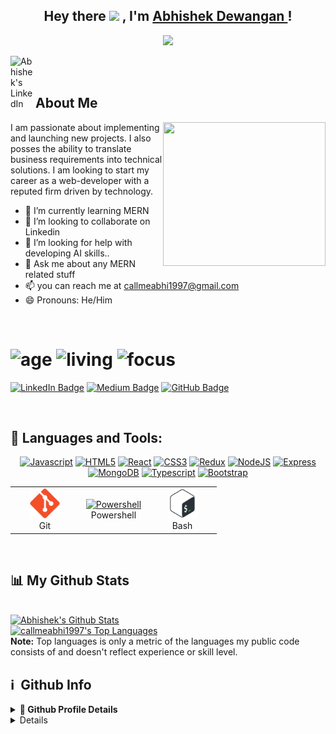 
<!-- <img src="https://github-readme-stats.vercel.app/api?username=Abhi-lab2&&show_icons=true&title_color=ffffff&icon_color=bb2acf&text_color=daf7dc&bg_color=151515">

<img src="https://github-readme-stats.vercel.app/api/top-langs/?username=callmeabhi1997&layout=compact">

 -->
<h2 align="center">
  Hey there <img src="https://media.giphy.com/media/hvRJCLFzcasrR4ia7z/giphy.gif" width="28"> , I'm <a href="https://abhishekdewanganportfolio.netlify.app/" target="_blank" rel="noopener noreferrer">Abhishek Dewangan </a>!   
</h2>

<p align="center">
  <img src="https://readme-typing-svg.herokuapp.com/?lines=Passionate%20Coder;&center=true&width=500&height=50">
</p>


<a href='https://www.linkedin.com/in/abhishek-dewangan-319345218/'>
  <img align="left" alt="Abhishek's LinkedIn" width="40px" src="https://raw.githubusercontent.com/peterthehan/peterthehan/master/assets/linkedin.svg" />
</a>

<br/>
<br/>

## About Me
<img align='right' src="https://media.bitdegree.org/storage/media/images/2018/08/what-is-a-web-developer.jpg" width="260" height='230'>
I am passionate about implementing and launching new projects. I also posses the ability to translate business requirements into technical solutions. I am looking to start my career as a web-developer with a reputed firm driven by technology.

- 🌱 I’m currently learning MERN 
- 👯 I’m looking to collaborate on Linkedin
- 🤔 I’m looking for help with developing AI skills..
- 💬 Ask me about any MERN related stuff
- 📫 you can reach me at callmeabhi1997@gmail.com
- 😄 Pronouns: He/Him
<!-- - ⚡ Fun fact: Hot water will turn into ice faster than cold water. -->
 <br>
 
 ![age](https://img.shields.io/badge/age-24-blue&height="20")
![living](https://img.shields.io/badge/living-Bilaspur,Chhattisgarh-maroon)
![focus](https://img.shields.io/badge/focus-SoftwareDevelopment-teal)
=============================
[![LinkedIn Badge](https://img.shields.io/badge/LinkedIn--informational?style=flat&logo=linkedin&logoColor=lightblue&color=crimson)](https://www.linkedin.com/in/abhishek-dewangan-319345218/)
[![Medium Badge](https://img.shields.io/badge/Medium--informational?style=flat&logo=medium&logoColor=white&color=yellow)](https://medium.com/@callmeabhi1997)
[![GitHub Badge](https://img.shields.io/badge/GitHub--informational?style=flat&logo=github&logoColor=white&color=blue)](https://github.com/callmeabhi1997)

<br>
 
## 🚀 Languages and Tools:
<!--  <img align="right" alt="GIF" clear = "both" src="https://media.istockphoto.com/vectors/young-woman-with-dark-hair-works-on-a-laptop-work-from-home-freelance-vector-id1269035028" width="400" height="220" /> -->
<p align="center">  
<a href="https://developer.mozilla.org/en-US/docs/Web/JavaScript" target="_blank" rel="noreferrer"><img src="https://raw.githubusercontent.com/danielcranney/readme-generator/main/public/icons/skills/javascript-colored.svg" width="36" height="36" alt="Javascript" /></a>
<a href="https://developer.mozilla.org/en-US/docs/Glossary/HTML5" target="_blank" rel="noreferrer"><img src="https://raw.githubusercontent.com/danielcranney/readme-generator/main/public/icons/skills/html5-colored.svg" width="36" height="36" alt="HTML5" /></a>
<a href="https://reactjs.org/" target="_blank" rel="noreferrer"><img src="https://raw.githubusercontent.com/danielcranney/readme-generator/main/public/icons/skills/react-colored.svg" width="36" height="36" alt="React" /></a>
<a href="https://www.w3.org/TR/CSS/#css" target="_blank" rel="noreferrer"><img src="https://raw.githubusercontent.com/danielcranney/readme-generator/main/public/icons/skills/css3-colored.svg" width="36" height="36" alt="CSS3" /></a>
<a href="https://redux.js.org/" target="_blank" rel="noreferrer"><img src="https://raw.githubusercontent.com/danielcranney/readme-generator/main/public/icons/skills/redux-colored.svg" width="36" height="36" alt="Redux" /></a>
<a href="https://nodejs.org/en/" target="_blank" rel="noreferrer"><img src="https://raw.githubusercontent.com/danielcranney/readme-generator/main/public/icons/skills/nodejs-colored.svg" width="36" height="36" alt="NodeJS" /></a>
<a href="https://expressjs.com/" target="_blank" rel="noreferrer"><img src="https://raw.githubusercontent.com/danielcranney/readme-generator/main/public/icons/skills/express-colored-dark.svg" width="36" height="36" alt="Express" /></a>
<a href="https://www.mongodb.com/" target="_blank" rel="noreferrer"><img src="https://raw.githubusercontent.com/danielcranney/readme-generator/main/public/icons/skills/mongodb-colored.svg" width="36" height="36" alt="MongoDB" /></a> 
<a href="https://www.typescriptlang.org/" target="_blank" rel="noreferrer"><img src="https://raw.githubusercontent.com/danielcranney/readme-generator/main/public/icons/skills/typescript-colored.svg" width="36" height="36" alt="Typescript" /></a>
<a href="https://getbootstrap.com/" target="_blank" rel="noreferrer"><img src="https://raw.githubusercontent.com/danielcranney/readme-generator/main/public/icons/skills/bootstrap-colored.svg" width="36" height="36" alt="Bootstrap" /></a>  

</p>
<table align="center">
  <tr>
    <td align="center" width="96">
      <a href="https://git-scm.com/" >
        <img src="https://raw.githubusercontent.com/devicons/devicon/master/icons/git/git-original.svg" width="48" height="48" alt="git" />
      </a>
      <br>Git
    </td>
    <td align="center" width="96">
      <a href="https://docs.microsoft.com/en-us/powershell/">
        <img src="https://raw.githubusercontent.com/PowerShell/PowerShell/master/assets/ps_black_128.svg" width="48" height="48" alt="Powershell" />
      </a>
      <br>Powershell
    </td>
    <td align="center" width="96">
      <a href="#" >
        <img src="https://raw.githubusercontent.com/devicons/devicon/master/icons/bash/bash-original.svg" width="48" height="48" alt="bash" />
      </a>
      <br>Bash
    </td>
    </td>
  </tr>
</table> 
<br/>

## 📊 My Github Stats

<br/>
    <a href="https://github.com/callmeabhi1997/github-readme-stats"><img alt="Abhishek's Github Stats" src="https://github-readme-stats.vercel.app/api?username=callmeabhi1997&show_icons=true&count_private=true&theme=chartreuse-dark&hide_border=true&bg_color=0D1117" /></a>
    </br>
  <a href="https://github.com/callmeabhi1997/github-readme-stats"><img alt="callmeabhi1997's Top Languages" src="https://github-readme-stats.vercel.app/api/top-langs/?username=callmeabhi1997&langs_count=8&count_private=true&layout=compact&theme=react&hide_border=true&bg_color=0D1117" /></a>
  <br/>
  <b>Note:</b> Top languages is only a metric of the languages my public code consists of and doesn't reflect experience or skill level.
  
 <br>
 
 <h2>ℹ️ &nbsp;Github Info</h2>
<details>	
  <summary><b>🔎 Github Profile Details</b></summary>
<p align="center"><img height="180em" src="https://github-profile-summary-cards.vercel.app/api/cards/profile-details?username=callmeabhi1997&theme=github_dark" alt="callmeabhi1997" align = "center"/></p>
</details>
<details>
<!--  <summary><b>🔥 Github Streaks</b></summary>
<p align="center"><img src="https://github-readme-streak-statskbiswal01s.herokuapp.com/?user=Abhi-lab2&theme=black-ice&hide_border=true&stroke=0000&background=0D1117&ring=e05397&fire=e05397&currStreakLabel=e05397" alt="callmeabhi1997" /></p>
</details> -->
<details>
<summary><b>📊 Github Contribution Graph</b></summary>
<p align="center"<a href="#"><img alt="callmeabhi1997's Activity Graph" src="https://activity-graph.herokuapp.com/graph?username=callmeabhi1997&bg_color=0D1117&color=e05397&line=e05397&point=FFFFFF&hide_border=true&" /></a></p>
</details>
<details>   
 <summary><b>🏆 Github Achievements</b></summary>
<p align="center"> <a href="https://github.com/callmeabhi1997"><img src="https://github-profile-trophy.vercel.app/?username=callmeabhi1997&margin-w=5&theme=radical" alt="Abhishek" /></a> </p>
 </details>


 <hr>
